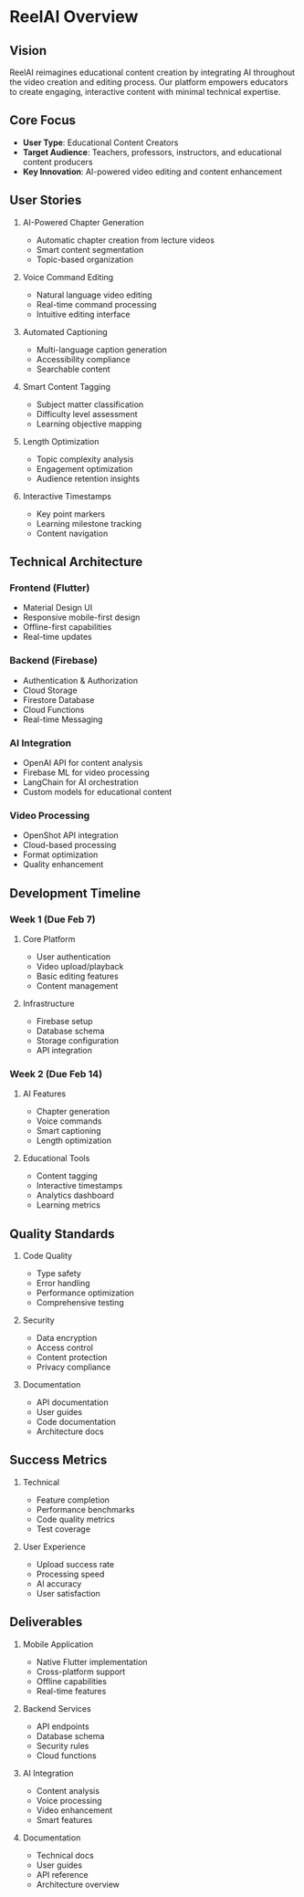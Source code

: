 # ReelAI Overview

## Vision
ReelAI reimagines educational content creation by integrating AI throughout the video creation and editing process. Our platform empowers educators to create engaging, interactive content with minimal technical expertise.

## Core Focus
- **User Type**: Educational Content Creators
- **Target Audience**: Teachers, professors, instructors, and educational content producers
- **Key Innovation**: AI-powered video editing and content enhancement

## User Stories
1. AI-Powered Chapter Generation
   - Automatic chapter creation from lecture videos
   - Smart content segmentation
   - Topic-based organization

2. Voice Command Editing
   - Natural language video editing
   - Real-time command processing
   - Intuitive editing interface

3. Automated Captioning
   - Multi-language caption generation
   - Accessibility compliance
   - Searchable content

4. Smart Content Tagging
   - Subject matter classification
   - Difficulty level assessment
   - Learning objective mapping

5. Length Optimization
   - Topic complexity analysis
   - Engagement optimization
   - Audience retention insights

6. Interactive Timestamps
   - Key point markers
   - Learning milestone tracking
   - Content navigation

## Technical Architecture

### Frontend (Flutter)
- Material Design UI
- Responsive mobile-first design
- Offline-first capabilities
- Real-time updates

### Backend (Firebase)
- Authentication & Authorization
- Cloud Storage
- Firestore Database
- Cloud Functions
- Real-time Messaging

### AI Integration
- OpenAI API for content analysis
- Firebase ML for video processing
- LangChain for AI orchestration
- Custom models for educational content

### Video Processing
- OpenShot API integration
- Cloud-based processing
- Format optimization
- Quality enhancement

## Development Timeline

### Week 1 (Due Feb 7)
1. Core Platform
   - User authentication
   - Video upload/playback
   - Basic editing features
   - Content management

2. Infrastructure
   - Firebase setup
   - Database schema
   - Storage configuration
   - API integration

### Week 2 (Due Feb 14)
1. AI Features
   - Chapter generation
   - Voice commands
   - Smart captioning
   - Length optimization

2. Educational Tools
   - Content tagging
   - Interactive timestamps
   - Analytics dashboard
   - Learning metrics

## Quality Standards
1. Code Quality
   - Type safety
   - Error handling
   - Performance optimization
   - Comprehensive testing

2. Security
   - Data encryption
   - Access control
   - Content protection
   - Privacy compliance

3. Documentation
   - API documentation
   - User guides
   - Code documentation
   - Architecture docs

## Success Metrics
1. Technical
   - Feature completion
   - Performance benchmarks
   - Code quality metrics
   - Test coverage

2. User Experience
   - Upload success rate
   - Processing speed
   - AI accuracy
   - User satisfaction

## Deliverables
1. Mobile Application
   - Native Flutter implementation
   - Cross-platform support
   - Offline capabilities
   - Real-time features

2. Backend Services
   - API endpoints
   - Database schema
   - Security rules
   - Cloud functions

3. AI Integration
   - Content analysis
   - Voice processing
   - Video enhancement
   - Smart features

4. Documentation
   - Technical docs
   - User guides
   - API reference
   - Architecture overview 
